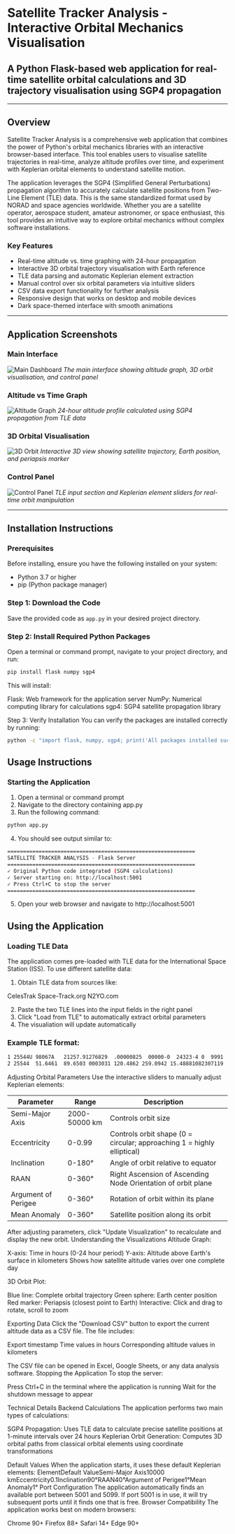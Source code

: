# Satellite Tracker Analysis - Interactive Orbital Mechanics Visualisation

## A Python Flask-based web application for real-time satellite orbital calculations and 3D trajectory visualisation using SGP4 propagation

---

## Overview

Satellite Tracker Analysis is a comprehensive web application that combines the power of Python's orbital mechanics libraries with an interactive browser-based interface. This tool enables users to visualise satellite trajectories in real-time, analyze altitude profiles over time, and experiment with Keplerian orbital elements to understand satellite motion.

The application leverages the SGP4 (Simplified General Perturbations) propagation algorithm to accurately calculate satellite positions from Two-Line Element (TLE) data. This is the same standardized format used by NORAD and space agencies worldwide. Whether you are a satellite operator, aerospace student, amateur astronomer, or space enthusiast, this tool provides an intuitive way to explore orbital mechanics without complex software installations.

### Key Features

- Real-time altitude vs. time graphing with 24-hour propagation
- Interactive 3D orbital trajectory visualisation with Earth reference
- TLE data parsing and automatic Keplerian element extraction
- Manual control over six orbital parameters via intuitive sliders
- CSV data export functionality for further analysis
- Responsive design that works on desktop and mobile devices
- Dark space-themed interface with smooth animations

---

## Application Screenshots

### Main Interface
![Main Dashboard](screenshots/dashboard.png)
*The main interface showing altitude graph, 3D orbit visualisation, and control panel*

### Altitude vs Time Graph
![Altitude Graph](screenshots/altitude-graph.png)
*24-hour altitude profile calculated using SGP4 propagation from TLE data*

### 3D Orbital Visualisation
![3D Orbit](screenshots/3d-orbit.png)
*Interactive 3D view showing satellite trajectory, Earth position, and periapsis marker*

### Control Panel
![Control Panel](screenshots/controls.png)
*TLE input section and Keplerian element sliders for real-time orbit manipulation*

---

## Installation Instructions

### Prerequisites

Before installing, ensure you have the following installed on your system:
- Python 3.7 or higher
- pip (Python package manager)

### Step 1: Download the Code

Save the provided code as `app.py` in your desired project directory.

### Step 2: Install Required Python Packages

Open a terminal or command prompt, navigate to your project directory, and run:
```bash
pip install flask numpy sgp4
```

This will install:

Flask: Web framework for the application server
NumPy: Numerical computing library for calculations
sgp4: SGP4 satellite propagation library

Step 3: Verify Installation
You can verify the packages are installed correctly by running:
```bash
python -c "import flask, numpy, sgp4; print('All packages installed successfully')"
```

## Usage Instructions

### Starting the Application

1. Open a terminal or command prompt
2. Navigate to the directory containing app.py
3. Run the following command:
```bash
python app.py
```
4. You should see output similar to:
```bash
============================================================
SATELLITE TRACKER ANALYSIS - Flask Server
============================================================
✓ Original Python code integrated (SGP4 calculations)
✓ Server starting on: http://localhost:5001
✓ Press Ctrl+C to stop the server
============================================================
```
5. Open your web browser and navigate to http://localhost:5001

## Using the Application

### Loading TLE Data

The application comes pre-loaded with TLE data for the International Space Station (ISS). To use different satellite data:

1. Obtain TLE data from sources like:

CelesTrak
Space-Track.org
N2YO.com


2. Paste the two TLE lines into the input fields in the right panel
3. Click "Load from TLE" to automatically extract orbital parameters
4. The visualiation will update automatically

### Example TLE format:

```bash
1 25544U 98067A   21257.91276829  .00000825  00000-0  24323-4 0  9991
2 25544  51.6461  89.6503 0003031 120.4862 259.0942 15.48881082307119
```

Adjusting Orbital Parameters
Use the interactive sliders to manually adjust Keplerian elements:

| Parameter           | Range         | Description                                                            |   |
|---------------------|---------------|------------------------------------------------------------------------|---|
| Semi-Major Axis     | 2000-50000 km | Controls orbit size                                                    |   |
| Eccentricity        | 0-0.99        | Controls orbit shape (0 = circular; approaching 1 = highly elliptical) |   |
| Inclination         | 0-180°        | Angle of orbit relative to equator                                     |   |
| RAAN                | 0-360°        | Right Ascension of Ascending Node Orientation of orbit plane           |   |
| Argument of Perigee | 0-360°        | Rotation of orbit within its plane                                     |   |
| Mean Anomaly        | 0-360°        | Satellite position along its orbit                                     |   |



After adjusting parameters, click "Update Visualization" to recalculate and display the new orbit.
Understanding the Visualizations
Altitude Graph:

X-axis: Time in hours (0-24 hour period)
Y-axis: Altitude above Earth's surface in kilometers
Shows how satellite altitude varies over one complete day

3D Orbit Plot:

Blue line: Complete orbital trajectory
Green sphere: Earth center position
Red marker: Periapsis (closest point to Earth)
Interactive: Click and drag to rotate, scroll to zoom

Exporting Data
Click the "Download CSV" button to export the current altitude data as a CSV file. The file includes:

Export timestamp
Time values in hours
Corresponding altitude values in kilometers

The CSV file can be opened in Excel, Google Sheets, or any data analysis software.
Stopping the Application
To stop the server:

Press Ctrl+C in the terminal where the application is running
Wait for the shutdown message to appear


Technical Details
Backend Calculations
The application performs two main types of calculations:

SGP4 Propagation: Uses TLE data to calculate precise satellite positions at 1-minute intervals over 24 hours
Keplerian Orbit Generation: Computes 3D orbital paths from classical orbital elements using coordinate transformations

Default Values
When the application starts, it uses these default Keplerian elements:
ElementDefault ValueSemi-Major Axis10000 kmEccentricity0.1Inclination90°RAAN40°Argument of Perigee1°Mean Anomaly1°
Port Configuration
The application automatically finds an available port between 5001 and 5099. If port 5001 is in use, it will try subsequent ports until it finds one that is free.
Browser Compatibility
The application works best on modern browsers:

Chrome 90+
Firefox 88+
Safari 14+
Edge 90+